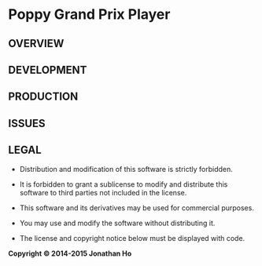 Poppy Grand Prix Player
=======================


## OVERVIEW


## DEVELOPMENT


## PRODUCTION


## ISSUES


## LEGAL

 - Distribution and modification of this software is strictly forbidden.
 - It is forbidden to grant a sublicense to modify and distribute this software to third parties not included in the license.

 - This software and its derivatives may be used for commercial purposes.  
 - You may use and modify the software without distributing it.

 - The license and copyright notice below must be displayed with code.

**Copyright © 2014-2015 Jonathan Ho**

